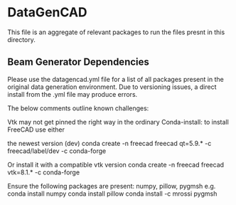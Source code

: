 # DataGenCAD

This file is an aggregate of  relevant packages to run the files presnt in this directory.

## Beam Generator Dependencies
Please use the datagencad.yml file for a list of all packages present in the original data generation environment. Due to versioning issues, a direct install from the .yml file may produce errors.

The below comments outline known challenges:

Vtk may not get pinned the right way in the ordinary Conda-install:
to install FreeCAD use either

the newest version (dev)
conda create -n freecad freecad qt=5.9.* -c freecad/label/dev -c conda-forge

Or install it with a compatible vtk version
conda create -n freecad freecad vtk=8.1.* -c conda-forge

Ensure the following packages are present:
numpy, pillow, pygmsh
e.g.
conda install numpy
conda install pillow
conda install -c mrossi pygmsh
